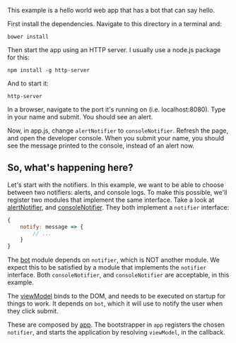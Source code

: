This example is a hello world web app that has a bot that can say hello.

First install the dependencies. Navigate to this directory in a terminal and:
```
bower install
```

Then start the app using an HTTP server. I usually use a node.js package for this:
```
npm install -g http-server
```

And to start it:
```
http-server
```

In a browser, navigate to the port it's running on (i.e. localhost:8080). Type in your name and submit. You should see an alert.

Now, in app.js, change `alertNotifier` to `consoleNotifier`. Refresh the page, and open the developer console. When you submit your name, you should see the message printed to the console, instead of an alert now.

## So, what's happening here?
Let's start with the notifiers. In this example, we want to be able to choose between two notifiers: alerts, and console logs. To make this possible, we'll register two modules that implement the same interface. Take a look at [alertNotifier](alertNotifier.js), and [consoleNotifier](consoleNotifier.js). They both implement a `notifier` interface:

```JavaScript
{
    notify: message => {
        // ...
    }
}
```

The [bot](bot.js) module depends on `notifier`, which is NOT another module. We expect this to be satisfied by a module that implements the `notifier` interface. Both `consoleNotifier`, and `consoleNotifier` are acceptable, in this example.

The [viewModel](viewModel.js) binds to the DOM, and needs to be executed on startup for things to work. It depends on `bot`, which it will use to notify the user when they click submit.

These are composed by [app](app.js). The bootstrapper in `app` registers the chosen `notifier`, and starts the application by resolving `viewModel`, in the callback.
